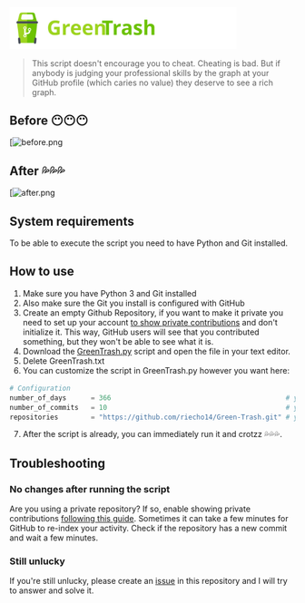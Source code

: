 <img alt="logo" src="https://raw.githubusercontent.com/riecho14/Green-Trash/main/logo.svg" width="400">

> This script doesn't encourage you to cheat. Cheating is bad. But if anybody is judging your professional skills by the graph at your GitHub profile (which caries no value) they deserve to see a rich graph.

## Before 😶😶😶
[![before.png](https://raw.githubusercontent.com/riecho14/assets/main/Green%20Trash/before.png?token=GHSAT0AAAAAABUSQIFEJBG2H72NFJ7NOQ6CYUD3XQA)

## After 💦💦💦
[![after.png](https://raw.githubusercontent.com/riecho14/assets/main/Green%20Trash/after.png?token=GHSAT0AAAAAABUSQIFEZJE6NO56U67O5B6IYUD3W4Q)

## System requirements
To be able to execute the script you need to have Python and Git installed.

## How to use
1. Make sure you have Python 3 and Git installed
2. Also make sure the Git you install is configured with GitHub
3. Create an empty Github Repository, if you want to make it private you need to set up your account [to show private contributions](https://help.github.com/en/articles/publicizing-or-hiding-your-private-contributions-on-your-profile) and don't initialize it. This way, GitHub users will see that you contributed something, but they won't be able to see what it is.
4. Download the [GreenTrash.py](https://github.com/riecho14/Green-Trash/archive/refs/heads/main.zip) script and open the file in your text editor.
5. Delete GreenTrash.txt
6. You can customize the script in GreenTrash.py however you want here:
```python
# Configuration
number_of_days      = 366                                           # you can change this           
number_of_commits   = 10                                            # you can change this
repositories        = "https://github.com/riecho14/Green-Trash.git" # you can change this
```
7. After the script is already, you can immediately run it and crotzz 💦💦💦.

## Troubleshooting
### No changes after running the script
Are you using a private repository? If so, enable showing private contributions
[following this guide](https://help.github.com/en/articles/publicizing-or-hiding-your-private-contributions-on-your-profile). Sometimes it can take a few minutes for GitHub to re-index your activity. Check if the repository has a new commit and wait a few minutes.

### Still unlucky
If you're still unlucky, please create an [issue](https://github.com/riecho14/Green-Trash/issues) in this repository and I will try to answer and solve it.
